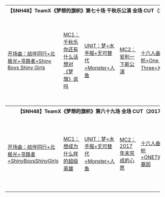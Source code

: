 <table style="width:100%">
    <tr>
    <tr>
        <th colspan="5">【SNH48】TeamX《梦想的旗帜》第七十场 千秋乐公演 全场 CUT（20171209）</th>
    </tr>
        <td><a href="www.bilibili.com/video/av17088853/index_1.html">开场曲：结伴同行+北极光+寻路者+Shiny Boys Shiny Girls</a></td>
        <td><a href="www.bilibili.com/video/av17088853/index_2.html">MC1：千秋乐你还有什么话想对《梦旗》说吗</a></td>
        <td><a href="www.bilibili.com/video/av17088853/index_3.html">UNIT：梦+水手服+无可替代+Monster+人鱼</a></td>
        <td><a href="www.bilibili.com/video/av17088853/index_4.html">MC2：安利一下新公演</a></td>
        <td><a href="www.bilibili.com/video/av17088853/index_5.html">十六人曲：梦想的旗帜+One Two Three+X基因</a></td>
        <td><a href="www.bilibili.com/video/av17088853/index_6.html">MC3：第一组：千秋乐有什么想对队友说的；第二组：谁是队里最怂的人</a></td>
        <td><a href="www.bilibili.com/video/av17088853/index_7.html">久违的原版《星座》</a></td>
        <td><a href="www.bilibili.com/video/av17088853/index_8.html">千秋乐Encore+闪亮加冕+梦想家+未来寄语+To Be Continued</a></td>
        <td><a href="www.bilibili.com/video/av17088853/index_9.html">谢幕+击掌</a></td>
    <tr>
    <tr>
        <th colspan="5">【SNH48】TeamX《梦想的旗帜》第六十九场 全场 CUT（20171203）</th>
    </tr>
        <td><a href="www.bilibili.com/video/av16916835/index_1.html">开场曲：结伴同行+北极光+寻路者+ShinyBoysShinyGirls</a></td>
        <td><a href="www.bilibili.com/video/av16916835/index_2.html">MC1：想成为什么样的超级英雄</a></td>
        <td><a href="www.bilibili.com/video/av16916835/index_3.html">UNIT：梦+水手服+无可替代+Monster+人鱼</a></td>
        <td><a href="www.bilibili.com/video/av16916835/index_4.html">MC2：2017年未完成的心愿</a></td>
        <td><a href="www.bilibili.com/video/av16916835/index_5.html">十六人曲：梦想的旗帜+ONETWOTHREE+X基因</a></td>
        <td><a href="www.bilibili.com/video/av16916835/index_6.html">MC3：第一组（做动作猜成员）第二组（说每个成员的隐藏属性）</a></td>
        <td><a href="www.bilibili.com/video/av16916835/index_7.html">十六人曲：星座</a></td>
        <td><a href="www.bilibili.com/video/av16916835/index_8.html">Encore曲：闪亮加冕+梦想家+未来寄语</a></td>
        <td><a href="www.bilibili.com/video/av16916835/index_9.html">一百米便利店</a></td>
        <td><a href="www.bilibili.com/video/av16916835/index_10.html">、重大发表+B50中报</a></td>
    </tr>
</table>
